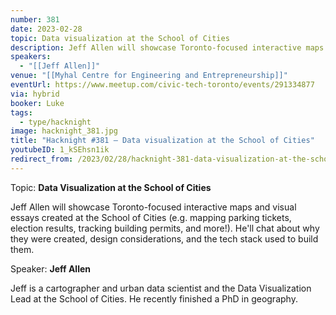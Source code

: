```yaml
---
number: 381
date: 2023-02-28
topic: Data visualization at the School of Cities
description: Jeff Allen will showcase Toronto-focused interactive maps and visual essays created at the School of Cities (e.g. mapping parking tickets, election results, tracking building permits, and more!). He'll chat about why they were created, design considerations, and the tech stack used to build them.
speakers:
  - "[[Jeff Allen]]"
venue: "[[Myhal Centre for Engineering and Entrepreneurship]]"
eventUrl: https://www.meetup.com/civic-tech-toronto/events/291334877
via: hybrid
booker: Luke
tags:
  - type/hacknight
image: hacknight_381.jpg
title: "Hacknight #381 – Data visualization at the School of Cities"
youtubeID: 1_kSEhsn1ik
redirect_from: /2023/02/28/hacknight-381-data-visualization-at-the-school-of-cities-with-jeff-allen/
---
```

Topic: **Data Visualization at the School of Cities**

Jeff Allen will showcase Toronto-focused interactive maps and visual essays created at the School of Cities (e.g. mapping parking tickets, election results, tracking building permits, and more!). He'll chat about why they were created, design considerations, and the tech stack used to build them.

Speaker: **Jeff Allen**

Jeff is a cartographer and urban data scientist and the Data Visualization Lead at the School of Cities. He recently finished a PhD in geography.
